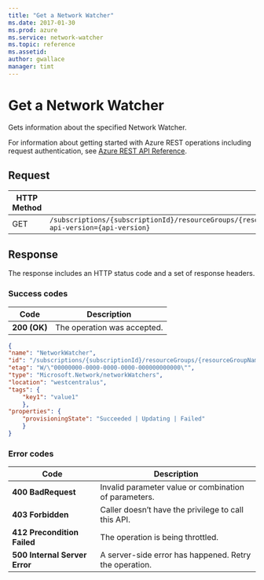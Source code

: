 ```yaml
---
title: "Get a Network Watcher"
ms.date: 2017-01-30
ms.prod: azure
ms.service: network-watcher
ms.topic: reference
ms.assetid: 
author: gwallace
manager: timt
---
```


# Get a Network Watcher

Gets information about the specified Network Watcher.

For information about getting started with Azure REST operations including request authentication, see [Azure REST API Reference](../../index.md).

## Request

| HTTP Method | URI|  
| ----------- |----|  
| GET | `/subscriptions/{subscriptionId}/resourceGroups/{resourceGroupName}/providers/Microsoft.Network/networkWatchers/{networkWatcherName}?api-version={api-version}` |

## Response  

The response includes an HTTP status code and a set of response headers.

### Success codes

| Code | Description |
| ---- | ----------- |
| **200 (OK)** | The operation was accepted. | 

```json
{ 
"name": "NetworkWatcher", 
"id": "/subscriptions/{subscriptionId}/resourceGroups/{resourceGroupName}/providers/Microsoft.Network/networkWatchers/{networkWatcherName}", 
"etag": "W/\"00000000-0000-0000-0000-000000000000\"", 
"type": "Microsoft.Network/networkWatchers", 
"location": "westcentralus", 
"tags": { 
    "key1": "value1" 
    }, 
"properties": { 
    "provisioningState": "Succeeded | Updating | Failed" 
    } 
}
```
### Error codes

| Code | Description |
| ---- | ----------- |
| **400 BadRequest** | Invalid parameter value or combination of parameters. | 
| **403 Forbidden** | Caller doesn’t have the privilege to call this API. |
| **412 Precondition Failed** | The operation is being throttled. |
| **500 Internal Server Error** |  A server-side error has happened. Retry the operation. |     



 